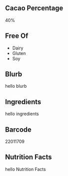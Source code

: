 ## Cacao Percentage
40%

## Free Of
- Dairy
- Gluten
- Soy

## Blurb
hello blurb

## Ingredients
hello ingredients

## Barcode
22011709

## Nutrition Facts
hello Nutrition Facts
